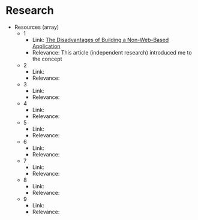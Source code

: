# Research
<!-- 
template: {
    link: [link text](URL)
    purpose: 'link purpose'
}
-->

- Resources (array)
    - 1
        - Link: [The Disadvantages of Building a Non-Web-Based Application](https://smallbusiness.chron.com/disadvantages-building-nonwebbased-application-40347.html)
        - Relevance: This article (independent research) introduced me to the concept
    - 2
        - Link: 
        - Relevance:
    - 3
        - Link: 
        - Relevance:
    - 4
        - Link: 
        - Relevance:
    - 5
        - Link: 
        - Relevance:
    - 6
        - Link: 
        - Relevance:
    - 7
        - Link: 
        - Relevance:
    - 8
        - Link: 
        - Relevance:
    - 9
        - Link: 
        - Relevance:
